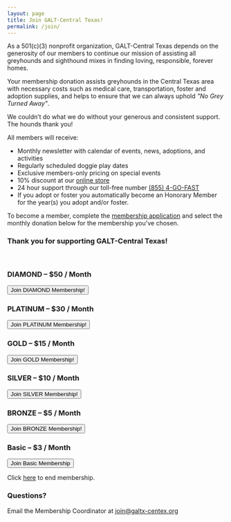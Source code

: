 ```yaml
---
layout: page
title: Join GALT-Central Texas!
permalink: /join/
---
```


As a 501(c)(3) nonprofit organization, GALT-Central Texas depends on the generosity of our members to continue our mission of assisting all greyhounds and sighthound mixes in finding loving, responsible, forever homes.

Your membership donation assists greyhounds in the Central Texas area with necessary costs such as medical care, transportation, foster and adoption supplies, and helps to ensure that we can always uphold _"No Grey Turned Away"_.

We couldn’t do what we do without your generous and consistent support. The hounds thank you!

All members will receive:

* Monthly newsletter with calendar of events, news, adoptions, and activities
* Regularly scheduled doggie play dates
* Exclusive members-only pricing on special events
* 10% discount at our [online store](https://galtx-centex.com/)
* 24 hour support through our toll-free number [(855) 4-GO-FAST](tel:855-446-3278)
* If you adopt or foster you automatically become an Honorary Member for the year(s) you adopt and/or foster.

To become a member, complete the [membership application](https://docs.google.com/forms/d/1FUWg9mhKYeA7M4qznQ1XABPKporDrMIUw3_hxJf6C1g/viewform)
and select the monthly donation below for the membership you've chosen.

<h3 class="text-center">
Thank you for supporting GALT-Central Texas!
</h3>

<br>

<div class="row">
  <div class="col-md-6">
    <div class="panel panel-diamond">
      <div class="panel-heading">
      <h3 class="panel-title text-center">DIAMOND &ndash; $50 / Month</h3>
      </div>
      <div class="panel-body">
        <div class="text-center">
          <form action="https://www.paypal.com/cgi-bin/webscr" method="post">
            <input type="hidden" name="business" value="accounting@galtx-centex.org">
            <!-- Specify a Subscribe button -->
            <input type="hidden" name="cmd" value="_xclick-subscriptions">
            <!-- Identify the subscription -->
            <input type="hidden" name="item_name" value="DIAMOND Membership!">
            <!-- Set the terms of the regular subscription -->
            <input type="hidden" name="currency_code" value="USD">
            <input type="hidden" name="a3" value="50">
            <input type="hidden" name="p3" value="1">
            <input type="hidden" name="t3" value="M">
            <!-- Set recurring payments until canceled -->
            <input type="hidden" name="src" value="1">
            <!-- Display the join button -->
            <input type="submit" name="submit" value="Join DIAMOND Membership!" class="btn btn-default btn-diamond">
          </form>
        </div>
      </div>
    </div>
  </div>
  <div class="col-md-6">
    <div class="panel panel-platinum">
      <div class="panel-heading">
      <h3 class="panel-title text-center">PLATINUM &ndash; $30 / Month</h3>
      </div>
      <div class="panel-body">
        <div class="text-center">
          <form action="https://www.paypal.com/cgi-bin/webscr" method="post">
            <input type="hidden" name="business" value="accounting@galtx-centex.org">
            <!-- Specify a Subscribe button -->
            <input type="hidden" name="cmd" value="_xclick-subscriptions">
            <!-- Identify the subscription -->
            <input type="hidden" name="item_name" value="PLATINUM Membership!">
            <!-- Set the terms of the regular subscription -->
            <input type="hidden" name="currency_code" value="USD">
            <input type="hidden" name="a3" value="30">
            <input type="hidden" name="p3" value="1">
            <input type="hidden" name="t3" value="M">
            <!-- Set recurring payments until canceled -->
            <input type="hidden" name="src" value="1">
            <!-- Display the join button -->
            <input type="submit" name="submit" value="Join PLATINUM Membership!" class="btn btn-default btn-platinum">
          </form>
        </div>
      </div>
    </div>
  </div>
</div>
<div class="row">
  <div class="col-md-4">
    <div class="panel panel-gold">
      <div class="panel-heading">
        <h3 class="panel-title text-center">GOLD &ndash; $15 / Month</h3>
      </div>
      <div class="panel-body">
      <div class="text-center center-block">
        <form action="https://www.paypal.com/cgi-bin/webscr" method="post">
          <input type="hidden" name="business" value="accounting@galtx-centex.org">
          <!-- Specify a Subscribe button -->
          <input type="hidden" name="cmd" value="_xclick-subscriptions">
          <!-- Identify the subscription -->
          <input type="hidden" name="item_name" value="GOLD Membership!">
          <!-- Set the terms of the regular subscription -->
          <input type="hidden" name="currency_code" value="USD">
          <input type="hidden" name="a3" value="15">
          <input type="hidden" name="p3" value="1">
          <input type="hidden" name="t3" value="M">
          <!-- Set recurring payments until canceled -->
          <input type="hidden" name="src" value="1">
          <!-- Display the join button -->
          <input type="submit" name="submit" value="Join GOLD Membership!" class="btn btn-gold">
        </form>
      </div>
      </div>
    </div>
  </div>
  <div class="col-md-4">
    <div class="panel panel-silver">
      <div class="panel-heading">
        <h3 class="panel-title text-center">SILVER &ndash; $10 / Month</h3>
      </div>
      <div class="panel-body text-center">
        <form action="https://www.paypal.com/cgi-bin/webscr" method="post">
          <input type="hidden" name="business" value="accounting@galtx-centex.org">
          <!-- Specify a Subscribe button -->
          <input type="hidden" name="cmd" value="_xclick-subscriptions">
          <!-- Identify the subscription -->
          <input type="hidden" name="item_name" value="SILVER Membership!">
          <!-- Set the terms of the regular subscription -->
          <input type="hidden" name="currency_code" value="USD">
          <input type="hidden" name="a3" value="10">
          <input type="hidden" name="p3" value="1">
          <input type="hidden" name="t3" value="M">
          <!-- Set recurring payments until canceled -->
          <input type="hidden" name="src" value="1">
          <!-- Display the join button -->
          <input type="submit" name="submit" value="Join SILVER Membership!" class="btn btn-silver">
        </form>
      </div>
    </div>
  </div>
  <div class="col-md-4">
    <div class="panel panel-bronze">
      <div class="panel-heading">
        <h3 class="panel-title text-center">BRONZE &ndash; $5 / Month</h3>
      </div>
      <div class="panel-body text-center">
        <form action="https://www.paypal.com/cgi-bin/webscr" method="post">
          <input type="hidden" name="business" value="accounting@galtx-centex.org">
          <!-- Specify a Subscribe button -->
          <input type="hidden" name="cmd" value="_xclick-subscriptions">
          <!-- Identify the subscription -->
          <input type="hidden" name="item_name" value="BRONZE Membership!">
          <!-- Set the terms of the regular subscription -->
          <input type="hidden" name="currency_code" value="USD">
          <input type="hidden" name="a3" value="5">
          <input type="hidden" name="p3" value="1">
          <input type="hidden" name="t3" value="M">
          <!-- Set recurring payments until canceled -->
          <input type="hidden" name="src" value="1">
          <!-- Display the join button -->
          <input type="submit" name="submit" value="Join BRONZE Membership!" class="btn btn-bronze">
        </form>
      </div>
    </div>
  </div>
</div>

<div class="row">
  <div class="col-md-4"></div>
  <div class="col-md-4">
    <div class="panel">
      <div class="panel-heading">
        <h3 class="panel-title text-center">Basic &ndash; $3 / Month</h3>
      </div>
      <div class="panel-body text-center">
        <form action="https://www.paypal.com/cgi-bin/webscr" method="post">
          <input type="hidden" name="business" value="accounting@galtx-centex.org">
          <!-- Specify a Subscribe button -->
          <input type="hidden" name="cmd" value="_xclick-subscriptions">
          <!-- Identify the subscription -->
          <input type="hidden" name="item_name" value="Basic Membership">
          <!-- Set the terms of the regular subscription -->
          <input type="hidden" name="currency_code" value="USD">
          <input type="hidden" name="a3" value="3">
          <input type="hidden" name="p3" value="1">
          <input type="hidden" name="t3" value="M">
          <!-- Set recurring payments until canceled -->
          <input type="hidden" name="src" value="1">
          <!-- Display the join button -->
          <input type="submit" name="submit" value="Join Basic Membership" class="btn btn-default">
        </form>
      </div>
    </div>
  </div>
  <div class="col-md-4"></div>
</div>

Click <a href="https://www.paypal.com/cgi-bin/webscr?cmd=_subscr-find&alias=9TK2CBFDJ4JDJ">here</a> to end membership.

### Questions?

Email the Membership Coordinator at [join@galtx-centex.org](mailto:join@galtx-centex.org)
